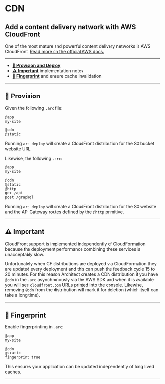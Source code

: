 # CDN
## Add a content delivery network with AWS CloudFront

One of the most mature and powerful content delivery networks is AWS CloudFront. [Read more on the official AWS docs.](https://aws.amazon.com/cloudfront/features/?nc=sn&loc=2)

---

- <a href=#provision><b>🌾 Provision and Deploy</b></a>  
- <a href=#important><b>⚠️ Important</b></a> implementation notes
- <a href=#fingerprint><b>🔎 Fingerprint</b></a> and ensure cache invalidation 

---

<h2 id=provision>🌾 Provision</h2>

Given the following `.arc` file:

```arc
@app
my-site

@cdn
@static
```

Running `arc deploy` will create a CloudFront distribution for the S3 bucket website URL.

Likewise, the following `.arc`:

```arc
@app
my-site

@cdn
@static
@http
get /api
post /graphql
```

Running `arc deploy` will create a CloudFront distribution for the S3 website and the API Gateway routes defined by the `@http` primitive.

---

<h2 id=important>⚠️ Important</h2>

CloudFront support is implemented independently of CloudFormation because the deployment performance combining these services is unacceptably slow. 

Unfortunately when CF distributions are deployed via CloudFormation they are updated every deployment and this can push the feedback cycle 15 to 20 minutes. For this reason Architect creates a CDN distribution if you have `@cdn` in the `.arc` asynchronously via the AWS SDK and when it is available you will see `cloudfront.com` URLs printed into the console. Likewise, removing `@cdn` from the distribution will mark it for deletion (which itself can take a long time). 

---

<h2 id=fingerprint>🔎 Fingerprint</h2>

Enable fingerprinting in `.arc`:

```arc
@app
my-site

@cdn
@static
fingerprint true

```

This ensures your application can be updated independently of long lived caches.

---

